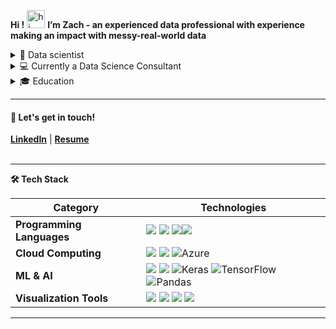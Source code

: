 

**Hi !** <img src="https://user-images.githubusercontent.com/1303154/88677602-1635ba80-d120-11ea-84d8-d263ba5fc3c0.gif" width="29" alt="hi"> **I’m Zach - an experienced data professional with experience making an impact with messy-real-world data**



<details>  
<summary>🚀 Data scientist</summary>
    <ul>
    <li>Over three years of data science experience with leading organizations, delivering AI and ML results in healthcare, marketing, SaaS, and academia.</li>
    <li>Expert in turning messy-real-world data into actionable insights and engaging visualizations.</li>
    <li>Experience working with diverse stakeholders in companies ranging from a 20 person startup to a global fortune 500 leader</li>
    </ul>
</details>

<details>  
<summary>💻 Currently a Data Science Consultant</summary>
    <ul>
<li>Working on a contract in the Healthcare Space</li>
    </ul>
</details>

<details>
<summary>🎓 Education </summary>
    <ul>
<li>Master's in Data Science from King's College London.</li>
<li>Bachelor's degree in Mathematics from Dartmouth College.</li>
<li>Been coding for over ten years!</li>
        </ul>
</details>

<hr>

#### 💬 Let's get in touch!
<b><a href='https://www.linkedin.com/in/zach-segal/' target='_blank'>LinkedIn</a></b> | <b><a href='https://docs.google.com/document/d/1EP9hFwoqt-u_dUapv-7okl4Scu9jEUJ99wV2jy2_UA4/' target='_blank'>Resume</a></b> 
<br><br>
<hr>
<!-- Tech Stack -->  
<b>🛠️ Tech Stack</b>
    <p>

| **Category** | **Technologies** |
| - | - |
**Programming Languages** | <img src='https://img.shields.io/static/v1?label=&message=Python&color=3C78A9&logo=python&logoColor=white'> <img src='https://img.shields.io/static/v1?label=&message=R&color=276DC2&logo=r&logoColor=white'> <img src='https://img.shields.io/static/v1?label=&message=SQL&color=004F9F&logo=postgresql&logoColor=white'><img src='https://img.shields.io/static/v1?label=&message=Java&color=f89820&logo=java&logoColor=white'>
**Cloud Computing** | <img src='https://img.shields.io/static/v1?label=&message=AWS&color=FF9900&logo=amazonaws&logoColor=white'> <img src='https://img.shields.io/static/v1?label=&message=GCP&color=4285F4&logo=google-cloud&logoColor=white'> <img alt="Azure" src="https://img.shields.io/badge/azure-%230072C6.svg?style=for-the-badge&logo=azure-devops&logoColor=white"/>
**ML & AI** | <img src='https://img.shields.io/static/v1?label=&message=scikit-learn&color=F7931E&logo=scikitlearn&logoColor=white'> <img src='https://img.shields.io/static/v1?label=&message=PyTorch&color=EE4C2C&logo=pytorch&logoColor=white'> <img alt="Keras" src="https://img.shields.io/badge/Keras-%23D00000.svg?style=for-the-badge&logo=Keras&logoColor=white"/> <img alt="TensorFlow" src="https://img.shields.io/badge/TensorFlow-%23FF6F00.svg?style=for-the-badge&logo=TensorFlow&logoColor=white" /> <img alt="Pandas" src="https://img.shields.io/badge/pandas-%23150458.svg?style=for-the-badge&logo=pandas&logoColor=white" />
**Visualization Tools** | <img src='https://img.shields.io/static/v1?label=&message=Plotly&color=404f76&logo=plotly&logoColor=a4a4bb'> <img src='https://img.shields.io/static/v1?label=&message=Tableau&color=60688D&logo=Tableau&logoColor=white'> <img src='https://img.shields.io/static/v1?label=&message=LookerStudio&color=4484f3&logo=Looker&logoColor=white'>  <img src='https://img.shields.io/static/v1?label=&message=Power%20BI&color=F2C811&logo=powerbi&logoColor=gray'>      
  </p>

<hr>
